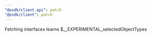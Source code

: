```yaml
---
"@osdk/client.api": patch
"@osdk/client": patch
---
```


Fetching interfaces learns $\_\_EXPERIMENTAL_selectedObjectTypes
